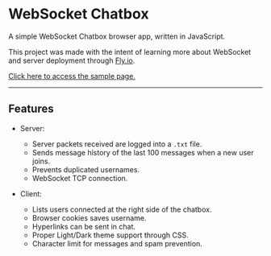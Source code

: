 # WebSocket Chatbox
A simple WebSocket Chatbox browser app, written in JavaScript.

This project was made with the intent of learning more about WebSocket and server deployment through [Fly.io](https://fly.io/).

[Click here to access the sample page.](https://andreyoliveira0.github.io/websocket-chatbox/)

___
## Features
- Server:
  - Server packets received are logged into a `.txt` file.
  - Sends message history of the last 100 messages when a new user joins.
  - Prevents duplicated usernames.
  - WebSocket TCP connection.

- Client:
  - Lists users connected at the right side of the chatbox.
  - Browser cookies saves username.
  - Hyperlinks can be sent in chat.
  - Proper Light/Dark theme support through CSS.
  - Character limit for messages and spam prevention.
